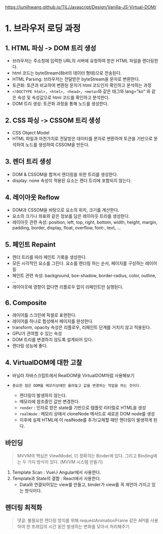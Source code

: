 https://junilhwang.github.io/TIL/Javascript/Design/Vanilla-JS-Virtual-DOM/

# 1. 브라우저 로딩 과정

## 1. HTML 파싱 -> DOM 트리 생성
- 브라우저는 주소창에 입력한 URL의 서버에 요청하여 받은 HTML 파일을 렌더링한다.
- html 코드는 byteStream(8bit의 데이터 형태)으로 전송된다.
- HTML Parsing: 브라우저는 전달받은 byteStream을 문자로 변환한다.
- 토큰화: 토큰과 비교하여 변환된 문자가 html 코드인지 확인하고 분석하는 과정 
- `<!DOCTYPE html>, <html>, <head>, <meta>`와 같은 태그와 lang="ko" 와 같은 속성 및 속성값으로 html 코드를 확인하고 분석한다.
- DOM 트리 생성: 토큰화 과정을 통해 노드를 생성한다.

## 2. CSS 파싱 -> CSSOM 트리 생성
- CSS Object Model
- HTML 파일과 마찬가지로 전달받은 데이터를 문자로 변환하여 토큰을 기반으로 분석하여 노드를 생성하여 CSSOM을 만든다.

## 3. 렌더 트리 생성
- DOM & CSSOM을 합쳐서 렌더링을 위한 트리를 생성한다.
- display: none 속성이 적용된 요소는 렌더 트리에 포함되지 않는다.

## 4. 레이아웃 Reflow
- DOM과 CSSOM을 바탕으로 요소의 위치, 크기를 계산한다.
- 요소의 크기나 좌표와 같은 정보를 담은 레이아웃 트리를 생성한다.
- 레이아웃 관련 속성: position, left, top, right, bottom, width, height, margin, padding, border, display, float, overflow, font-, text, ...

## 5. 페인트 Repaint
- 렌더 트리를 따라 페인트 기록을 생성한다.
- 모든 시각적인 요소를 그린다. 요소를 렌더링 하는 순서, 페이지를 구성하는 레이어 등
- 페인트 관련 속성: background, box-shadow, border-radius, color, outline, ...
- 레이아웃에 영향이 없다면 리플로우 없이 리페인트만 실행된다.

## 6. Composite
- 레이어를 스크린에 픽셀로 표현한다. 
- 레이어를 하나로 합성해서 페이지를 완성한다.
- transform, opacity 속성은 리플로우, 리페인트 단계를 거치지 않고 적용된다.
- GPU가 관여할 수 있는 속성
- DOM 트리를 변경하지 않도록 설계되어 있다.
- 렌더링 성능에 좋다.

## 4. VirtualDOM에 대한 고찰

- 바닐라 자바스크립트에서 RealDOM을 VirtualDOM처럼 사용해보기

- `중요한 점은 DOM을 메모리상에만 올려놓고 값을 변경하는 작업을 하는 것이다.`
  - 렌더링이 발생하지 않는다.
  - 메모리에 참조중인 값만 변경한다.
  - `render` : 인자로 받은 state를 기반으로 템플릿 리터럴로 HTML을 생성
  - `realNode` : 메모리 상에서 cloneNode 메서드로 새로운 DOM node를 생성
  - 이후에 실제 HTML에 이 realNode를 추가/교체할 때만 렌더링이 발생하게 된다.

## 바인딩

> MVVM의 핵심은 ViewModel, 더 정확히는 Binder에 있다. 그리고 Binding에는 두 가지 방식이 있다. (MVVM 시스템 만들기)

1. Template Scan : Vue나 Angular에서 사용한다.
2. Template과 State의 결합 : React에서 사용한다.
   - Data와 연결되어있는 view를 만들고, binder가 view를 꼭 껴안아 가지고 있는 방식이다.

## 렌더링 최적화

> 댓글: 불필요한 렌더링 방지를 위해 requestAnimationFrame 같은 API를 사용하여 한 프레임의 시간 동안 발생하는 변화를 모아서 처리해주기